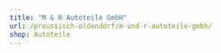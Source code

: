 ```yaml
---
title: "M & R Autoteile GmbH"
url: /preussisch-oldendorf/m-und-r-autoteile-gmbh/
shop: Autoteile
---
```

